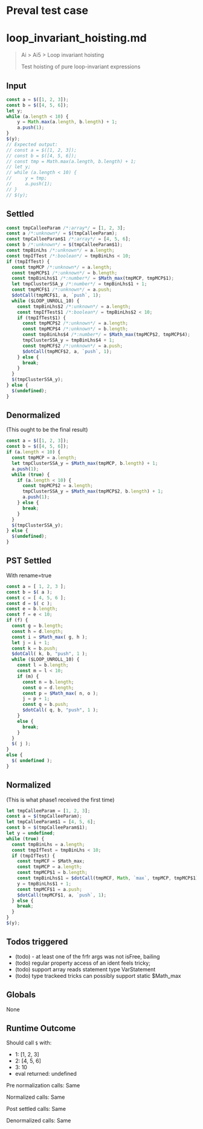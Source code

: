# Preval test case

# loop_invariant_hoisting.md

> Ai > Ai5 > Loop invariant hoisting
>
> Test hoisting of pure loop-invariant expressions

## Input

`````js filename=intro
const a = $([1, 2, 3]);
const b = $([4, 5, 6]);
let y;
while (a.length < 10) {
    y = Math.max(a.length, b.length) + 1;
    a.push(1);
}
$(y);
// Expected output:
// const a = $([1, 2, 3]);
// const b = $([4, 5, 6]);
// const tmp = Math.max(a.length, b.length) + 1;
// let y;
// while (a.length < 10) {
//     y = tmp;
//     a.push(1);
// }
// $(y);
`````


## Settled


`````js filename=intro
const tmpCalleeParam /*:array*/ = [1, 2, 3];
const a /*:unknown*/ = $(tmpCalleeParam);
const tmpCalleeParam$1 /*:array*/ = [4, 5, 6];
const b /*:unknown*/ = $(tmpCalleeParam$1);
const tmpBinLhs /*:unknown*/ = a.length;
const tmpIfTest /*:boolean*/ = tmpBinLhs < 10;
if (tmpIfTest) {
  const tmpMCP /*:unknown*/ = a.length;
  const tmpMCP$1 /*:unknown*/ = b.length;
  const tmpBinLhs$1 /*:number*/ = $Math_max(tmpMCP, tmpMCP$1);
  let tmpClusterSSA_y /*:number*/ = tmpBinLhs$1 + 1;
  const tmpMCF$1 /*:unknown*/ = a.push;
  $dotCall(tmpMCF$1, a, `push`, 1);
  while ($LOOP_UNROLL_10) {
    const tmpBinLhs$2 /*:unknown*/ = a.length;
    const tmpIfTest$1 /*:boolean*/ = tmpBinLhs$2 < 10;
    if (tmpIfTest$1) {
      const tmpMCP$2 /*:unknown*/ = a.length;
      const tmpMCP$4 /*:unknown*/ = b.length;
      const tmpBinLhs$4 /*:number*/ = $Math_max(tmpMCP$2, tmpMCP$4);
      tmpClusterSSA_y = tmpBinLhs$4 + 1;
      const tmpMCF$2 /*:unknown*/ = a.push;
      $dotCall(tmpMCF$2, a, `push`, 1);
    } else {
      break;
    }
  }
  $(tmpClusterSSA_y);
} else {
  $(undefined);
}
`````


## Denormalized
(This ought to be the final result)

`````js filename=intro
const a = $([1, 2, 3]);
const b = $([4, 5, 6]);
if (a.length < 10) {
  const tmpMCP = a.length;
  let tmpClusterSSA_y = $Math_max(tmpMCP, b.length) + 1;
  a.push(1);
  while (true) {
    if (a.length < 10) {
      const tmpMCP$2 = a.length;
      tmpClusterSSA_y = $Math_max(tmpMCP$2, b.length) + 1;
      a.push(1);
    } else {
      break;
    }
  }
  $(tmpClusterSSA_y);
} else {
  $(undefined);
}
`````


## PST Settled
With rename=true

`````js filename=intro
const a = [ 1, 2, 3 ];
const b = $( a );
const c = [ 4, 5, 6 ];
const d = $( c );
const e = b.length;
const f = e < 10;
if (f) {
  const g = b.length;
  const h = d.length;
  const i = $Math_max( g, h );
  let j = i + 1;
  const k = b.push;
  $dotCall( k, b, "push", 1 );
  while ($LOOP_UNROLL_10) {
    const l = b.length;
    const m = l < 10;
    if (m) {
      const n = b.length;
      const o = d.length;
      const p = $Math_max( n, o );
      j = p + 1;
      const q = b.push;
      $dotCall( q, b, "push", 1 );
    }
    else {
      break;
    }
  }
  $( j );
}
else {
  $( undefined );
}
`````


## Normalized
(This is what phase1 received the first time)

`````js filename=intro
let tmpCalleeParam = [1, 2, 3];
const a = $(tmpCalleeParam);
let tmpCalleeParam$1 = [4, 5, 6];
const b = $(tmpCalleeParam$1);
let y = undefined;
while (true) {
  const tmpBinLhs = a.length;
  const tmpIfTest = tmpBinLhs < 10;
  if (tmpIfTest) {
    const tmpMCF = $Math_max;
    const tmpMCP = a.length;
    const tmpMCP$1 = b.length;
    const tmpBinLhs$1 = $dotCall(tmpMCF, Math, `max`, tmpMCP, tmpMCP$1);
    y = tmpBinLhs$1 + 1;
    const tmpMCF$1 = a.push;
    $dotCall(tmpMCF$1, a, `push`, 1);
  } else {
    break;
  }
}
$(y);
`````


## Todos triggered


- (todo) - at least one of the frfr args was not isFree, bailing
- (todo) regular property access of an ident feels tricky;
- (todo) support array reads statement type VarStatement
- (todo) type trackeed tricks can possibly support static $Math_max


## Globals


None


## Runtime Outcome


Should call `$` with:
 - 1: [1, 2, 3]
 - 2: [4, 5, 6]
 - 3: 10
 - eval returned: undefined

Pre normalization calls: Same

Normalized calls: Same

Post settled calls: Same

Denormalized calls: Same
